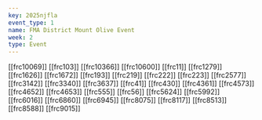 ```yaml
---
key: 2025njfla
event_type: 1
name: FMA District Mount Olive Event
week: 2
type: Event
---
```

[[frc10069]]
[[frc103]]
[[frc10366]]
[[frc10600]]
[[frc11]]
[[frc1279]]
[[frc1626]]
[[frc1672]]
[[frc193]]
[[frc219]]
[[frc222]]
[[frc223]]
[[frc2577]]
[[frc3142]]
[[frc3340]]
[[frc3637]]
[[frc41]]
[[frc430]]
[[frc4361]]
[[frc4573]]
[[frc4652]]
[[frc4653]]
[[frc555]]
[[frc56]]
[[frc5624]]
[[frc5992]]
[[frc6016]]
[[frc6860]]
[[frc6945]]
[[frc8075]]
[[frc8117]]
[[frc8513]]
[[frc8588]]
[[frc9015]]
